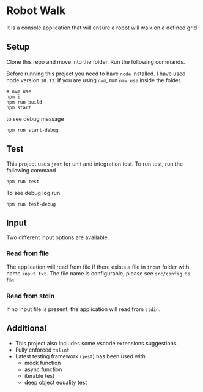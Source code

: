 # Robot Walk

It is a console application that will ensure a robot will walk on a defined grid

## Setup

Clone this repo and move into the folder. Run the following commands.

Before running this project you need to have `node` installed. I have used node version `10.13`. If you are using `nvm`, run `nmv use` inside the folder.

```
# nvm use 
npm i
npm run build
npm start
```

to see debug message

```
npm run start-debug
```


## Test

This project uses `jest` for unit and integration test. To run test, run the following command

```
npm run test
```

To see debug log run

```
npm run test-debug
```

## Input

Two different input options are available.

### Read from file

The application will read from file if there exists a file in `input` folder with name `input.txt`. The file name is configurable, please see `src/config.ts` file.

### Read from stdin

If no input file is present, the application will read from `stdin`.

## Additional

- This project also includes some vscode extensions suggestions.
- Fully enforced `tslint` 
- Latest testing framework (`jest`) has been used with 
  - mock function
  - async function 
  - iterable test
  - deep object equality test

